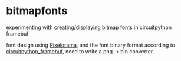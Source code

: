 # bitmapfonts
experimenting with creating/displaying bitmap fonts in circuitpython framebuf

font design using [Pixelorama](https://orama-interactive.itch.io/pixelorama), and the font binary format according to [circuitpython_framebuf](https://github.com/adafruit/Adafruit_CircuitPython_framebuf/blob/main/adafruit_framebuf.py#L504), need to write a png -> bin converter.
